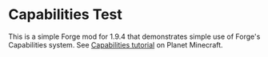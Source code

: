# Capabilities Test

This is a simple Forge mod for 1.9.4 that demonstrates simple use of Forge's Capabilities system. See [Capabilities tutorial](http://www.planetminecraft.com/blog/forge-tutorial-capability-system/) on Planet Minecraft.